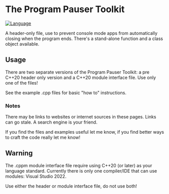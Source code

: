 # The Program Pauser Toolkit

[![Language](https://img.shields.io/badge/Language-C%2B%2B%20%26%20C%2B%2B20-blue)](https://github.com/GeorgePimpleton/misc_files/)

A header-only file, use to prevent console mode apps from automatically closing when the program ends.  There's a stand-alone function and a class object available.

## Usage

There are two separate versions of the Program Pauser Toolkit: a pre C++20 header only version and a C++20 module interface file.  Use only one of the files!

See the example .cpp files for basic "how to" instructions.

### Notes

There may be links to websites or internet sources in these pages. Links can go stale. A search engine is your friend.

If you find the files and examples useful let me know, if you find better ways to craft the code really let me know!

## Warning

The .cppm module interface file require using C++20 (or later) as your language standard.  Currently there is only one compiler/IDE that can use modules: Visual Studio 2022.

Use either the header or module interface file, do not use both!
